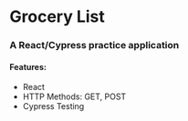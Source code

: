 # Grocery List
### A React/Cypress practice application

#### Features:
- React
- HTTP Methods: GET, POST
- Cypress Testing

